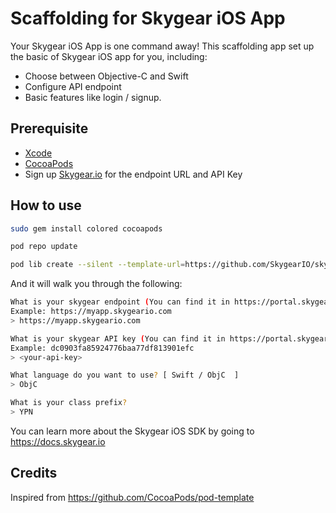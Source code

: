# Scaffolding for Skygear iOS App

Your Skygear iOS App is one command away! This scaffolding app set up the basic
of Skygear iOS app for you, including:

* Choose between Objective-C and Swift
* Configure API endpoint
* Basic features like login / signup.

## Prerequisite

* [Xcode](https://developer.apple.com/download/)
* [CocoaPods](https://guides.cocoapods.org/using/getting-started.html)
* Sign up [Skygear.io](https://skygear.io) for the endpoint URL and API Key

## How to use

```bash
sudo gem install colored cocoapods

pod repo update

pod lib create --silent --template-url=https://github.com/SkygearIO/skygear-Scaffolding-iOS.git "YourProjectName"
```

And it will walk you through the following:
```bash
What is your skygear endpoint (You can find it in https://portal.skygear.io/)?
Example: https://myapp.skygeario.com
> https://myapp.skygeario.com

What is your skygear API key (You can find it in https://portal.skygear.io/)?
Example: dc0903fa85924776baa77df813901efc
> <your-api-key>

What language do you want to use? [ Swift / ObjC  ]
> ObjC

What is your class prefix?
> YPN
```

You can learn more about the Skygear iOS SDK by going to https://docs.skygear.io


## Credits

Inspired from https://github.com/CocoaPods/pod-template
